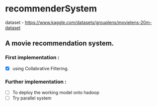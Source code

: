 # recommenderSystem
dataset - <https://www.kaggle.com/datasets/grouplens/movielens-20m-dataset>

## A movie recommendation system. ##
### First implementation : ###
- [x] using Collabrative Filtering.

### Further implementation : ###
- [ ] To deploy the working model onto hadoop
- [ ] Try parallel system
